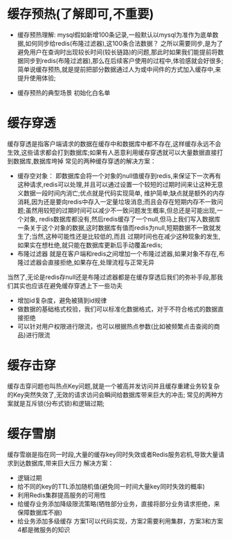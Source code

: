 # 缓存预热(了解即可,不重要)
  - 缓存预热理解:
  mysql假如新增100条记录,一般默认以mysql为准作为底单数据,如何同步给redis(布隆过滤器),这100条合法数据？
  之所以需要同步,是为了避免用户在查询时出现较长时间(较长链路)的问题,那此时如果我们能提前将数据同步到redis(布隆过滤器),那么在后续客户使用的过程中,体验感就会好很多;
  简单说缓存预热,就是提前把部分数据通过人为或中间件的方式加入缓存中,来提升使用体验;
  
  - 缓存预热的典型场景
    初始化白名单

# 缓存穿透
  缓存穿透是指客户端请求的数据在缓存中和数据库中都不存在,这样缓存永远不会生效,这些请求都会打到数据库;如果有人恶意利用缓存穿透就可以大量数据直接打到数据库,数据库垮掉
  常见的两种缓存穿透的解决方案：
  - 缓存空对象：
    即数据库会将一个对象的null值缓存到redis,来保证下一次再有这种请求,redis可以处理,并且可以通过设置一个较短的过期时间来让这种无意义数据一段时间内消亡;优点就是代码实现简单,
  维护简单;缺点就是额外的内存消耗,因为还是要向redis中存入一定量垃圾消息;而且会存在短期内存不一致问题;虽然用较短的过期时间可以减少不一致问题发生概率,但总还是可能出现,一个对象,
  redis数据库都没有,然后redis缓存了一个null,但马上我们写入数据库一条关于这个对象的数据,这时数据库有值而redis为null,短期数据不一致就发生了;当然,这种可能性还是比较低的,而且
  过期时间也在减少这种现象的发生,如果实在想杜绝,就只能在数据库更新后手动覆盖redis;
  - 布隆过滤器
    就是在客户端和redis之间增加一个布隆过滤器,如果对象不存在,布隆过滤器会直接拒绝,如果存在,处理流程与正常无异
  
  当然了,无论是redis存null还是布隆过滤器都是在缓存穿透后我们的弥补手段,那我们其实也应该在避免缓存穿透上下一些功夫
  - 增加id复杂度，避免被猜到id规律
  - 做数据的基础格式校验，我们可以标准化数据格式，对于不符合格式的数据直接拒绝
  - 可以针对用户权限进行限流，也可以根据热点参数(比如被频繁点击查阅的商品)进行限流

# 缓存击穿
  缓存击穿问题也叫热点Key问题,就是一个被高并发访问并且缓存重建业务较复杂的Key突然失效了,无效的请求访问会瞬间给数据库带来巨大的冲击;
  常见的两种方案就是互斥锁(分布式锁)和逻辑过期;
  
# 缓存雪崩
  缓存雪崩是指在同一时段,大量的缓存key同时失效或者Redis服务宕机,导致大量请求到达数据库,带来巨大压力
  解决方案：
  - 逻辑过期
  - 给不同的key的TTL添加随机值(避免同一时间大量key同时失效的概率)
  - 利用Redis集群提高服务的可用性
  - 给缓存业务添加降级限流策略(牺牲部分业务，直接将部分业务请求拒绝，来保障数据库不崩)
  - 给业务添加多级缓存
    方案1可以代码实现，方案2需要利用集群，方案3和方案4都是微服务的知识